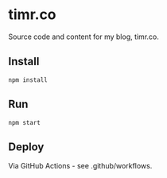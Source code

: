 # timr.co

Source code and content for my blog, timr.co.

## Install

```
npm install
```

## Run

```
npm start
```

## Deploy

Via GitHub Actions - see .github/workflows.
